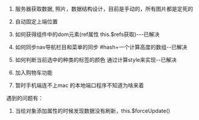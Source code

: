 1. 服务器获取数据, 照片，数据结构设计，目前是手动的，所有图片都是定死的
2. 自动固定上端位置


3. 如何获得组件中的dom元素(ref属性 this.$refs获取)---已解决
4. 如何同步nav导航栏目和菜单的同步 #hash+一个计算高度的数组--已解决
5. 如何判断当前选中的种类的标签的颜色 通过计算style来实现--已解决

6. 加入购物车功能
7. 暂时手机端连不上mac 的本地端口程序不知道为啥来着

遇到的问题有：
1. 当给对象添加属性的时候发现数据没有刷新，this.$forceUpdate()

